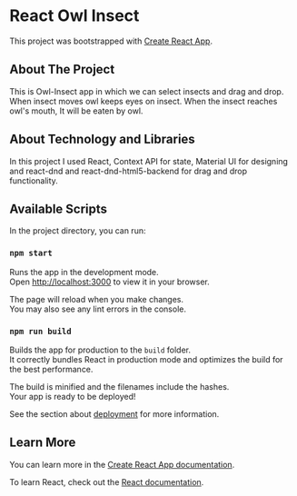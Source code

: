 # React Owl Insect

This project was bootstrapped with [Create React App](https://github.com/facebook/create-react-app).

## About The Project

This is Owl-Insect app in which we can select insects and drag and drop. When insect moves owl keeps eyes on insect. When the insect reaches owl's mouth, It will be eaten by owl.

## About Technology and Libraries

In this project I used React, Context API for state, Material UI for designing and react-dnd and react-dnd-html5-backend for drag and drop functionality.

## Available Scripts

In the project directory, you can run:

### `npm start`

Runs the app in the development mode.\
Open [http://localhost:3000](http://localhost:3000) to view it in your browser.

The page will reload when you make changes.\
You may also see any lint errors in the console.


### `npm run build`

Builds the app for production to the `build` folder.\
It correctly bundles React in production mode and optimizes the build for the best performance.

The build is minified and the filenames include the hashes.\
Your app is ready to be deployed!

See the section about [deployment](https://facebook.github.io/create-react-app/docs/deployment) for more information.

## Learn More

You can learn more in the [Create React App documentation](https://facebook.github.io/create-react-app/docs/getting-started).

To learn React, check out the [React documentation](https://reactjs.org/).


